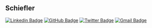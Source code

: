 ## Schiefler

[![Linkedin Badge](https://img.shields.io/badge/-Schiefler-blue?style=flat-square&logo=linkedin&logoColor=white)](https://www.linkedin.com/in/schiefler)
[![GitHub Badge](https://img.shields.io/badge/-Schiefler-black?style=flat-square&logo=github&logoColor=white)](https://github.com/schiefler)
[![Twitter Badge](https://img.shields.io/badge/-lguiga-1da1f2?style=flat-square&logo=twitter&logoColor=white)](https://twitter.com/lguiga)
[![Gmail Badge](https://img.shields.io/badge/-@-c14438?style=flat-square&logo=gmail&logoColor=white)](mailto:fnschiefler@gmail.com)
<!--
**schiefler/schiefler** is a ✨ _special_ ✨ repository because its `README.md` (this file) appears on your GitHub profile.

Here are some ideas to get you started:

- 🔭 I’m currently working on ...
- 🌱 I’m currently learning ...
- 👯 I’m looking to collaborate on ...
- 🤔 I’m looking for help with ...
- 💬 Ask me about ...
- 📫 How to reach me: ...
- 😄 Pronouns: ...
- ⚡ Fun fact: ...
-->
